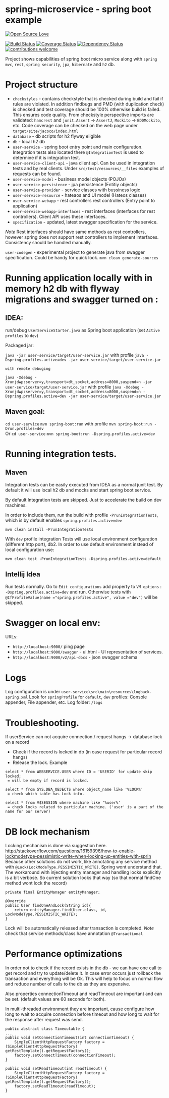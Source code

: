 # spring-microservice - spring boot example
[![Open Source Love](https://badges.frapsoft.com/os/v2/open-source.svg?v=103)](https://github.com/ellerbrock/open-source-badge/)    

[![Build Status](https://travis-ci.org/Iurii-Dziuban/spring-microservice.svg?branch=master)](https://travis-ci.org/Iurii-Dziuban/spring-microservice)
[![Coverage Status](https://coveralls.io/repos/github/Iurii-Dziuban/spring-microservice/badge.svg?branch=master)](https://coveralls.io/github/Iurii-Dziuban/spring-microservice?branch=master)
[![Dependency Status](https://www.versioneye.com/user/projects/58e33daa26a5bb002b54c0c6/badge.svg?style=flat-square)](https://www.versioneye.com/user/projects/58e33daa26a5bb002b54c0c6)
[![contributions welcome](https://img.shields.io/badge/contributions-welcome-brightgreen.svg?style=flat)](https://github.com/Iurii-Dziuban/spring-microservice/issues)

  Project shows capabilities of spring boot micro service along with `spring mvc`, `rest`, `spring security`, `jpa`, `hibernate` and `h2` db.

# Project structure
- `checkstyles` - contains checkstyle that is checked during build and fail if rules are violated. In addition findbugs and PMD (with duplication check) is checked and test coverage should be 100% otherwise build is failed.
   This ensures code quality. From checkstyle perspective imports are validated: 
   `hamcrest` and `junit.Assert` -> `AssertJ`, `Mockito` -> `BDDMockito`, etc. Code coverage can be checked on the web page under    `target/site/jacoco/index.html` 
- `database` - db scripts for h2 flyway eligible
- `db` - local h2 db
- `user-service` - spring boot entry point and main configuration. Integration tests also located there `@IntegrationTest` is used to determine if it is integration test.
- `user-service-client-api` - java client api. Can be used in integration tests and by real clients. Under `src/test/resources/__files` examples of requests can be found.
- `user-service-model` - business model objects (POJOs)
- `user-service-persistence` - jpa persistence (Entitiy objects)
- `user-service-provider` - service classes with bussiness logic
- `user-service-resource` - hateaos and UI model (Hateos classes)
- `user-service-webapp` - rest controllers rest controllers (Entry point to application)
- `user-service-webapp-interfaces` - rest interfaces (interfaces for rest controllers). Client API uses these interfaces.
- `specification` - updated, latest swagger specification for the service.

*Note* Rest interfaces should have same methods as rest controllers, however spring does not support rest controllers to implement interfaces. Consistency should be handled manually. 

`user-codegen` - experimental project to generate java from swagger specification.
                                      Could be handy for quick look.
  `mvn clean generate-sources`

# Running application locally with in memory h2 db with flyway migrations and swagger turned on :

## IDEA:

run/debug `UserServiceStarter.java` as Spring boot application (set `Active profiles` to `dev`)

Packaged jar:

  `java -jar user-service/target/user-service.jar`
         with profile
  `java -Dspring.profiles.active=dev -jar user-service/target/user-service.jar`

    with remote debuging

  `java -Xdebug -Xrunjdwp:server=y,transport=dt_socket,address=8000,suspend=n -jar user-service/target/user-service.jar`
         with profile
  `java -Xdebug -Xrunjdwp:server=y,transport=dt_socket,address=8000,suspend=n -Dspring.profiles.active=dev -jar user-service/target/user-service.jar`

## Maven goal:
  `cd user-service`
    `mvn spring-boot:run`
         with profile
    `mvn spring-boot:run -Drun.profiles=dev`  
Or
  `cd user-service`
    `mvn spring-boot:run -Dspring.profiles.active=dev`

# Running integration tests.
  ## Maven
Integration tests can be easily executed from IDEA as a normal junit test. By default it will use local h2 db and mocks and start spring boot service.

By default Integration tests are skipped. Just to accelerate the build on dev machines.

In order to include them, run the build with profile `-PrunIntegrationTests`, 
which is by default enables `spring.profiles.active=dev`

`mvn clean install -PrunIntegrationTests`

With `dev` profile integration Tests will use local environment configuration (different http port), db2.
In order to use default environment instead of local configuration use:

`mvn clean test -PrunIntegrationTests -Dspring.profiles.active=default`

  ## Intellij Idea
Run tests normally. Go to `Edit configurations` add property to `VM options` : `-Dspring.profiles.active=dev`
and run. Otherwise tests with `@IfProfileValue(name ="spring.profiles.active", value ="dev")` will be skipped.

# Swagger on local env:
URLs:
- `http://localhost:9000/` ping page
- `http://localhost:9000/swagger` - ui.html - UI representation of services.
- `http://localhost:9000/v2/api-docs` - json swagger schema

# Logs
Log configuration is under `user-service\src\main\resources\logback-spring.xml`
Look for `springProfile` for `default`, `dev` profiles: Console appender, File appender, etc.
Log folder: `/logs`

# Troubleshooting.
If userService can not acquire connection / request hangs -> database lock on a record
- Check if the record is locked in db (in case request for particular record hangs)
- Release the lock.
Example
```
select * from WEBSERVICE.USER where ID = 'USERID' for update skip locked;
 = will be empty if record is locked.

select * from SYS.DBA_OBJECTS where object_name like '%LOCK%'
 = check which table has Lock info.

select * from V$SESSION where machine like '%user%'
 = check locks related to particular machine. ('user' is a part of the name for our server)
```
 
 # DB lock mechanism
  Locking mechanism is done via suggestion here. http://stackoverflow.com/questions/16159396/how-to-enable-lockmodetype-pessimistic-write-when-looking-up-entities-with-sprin
  Because other solutions do not work, like annotating any service method with `@Lock(LockModeType.PESSIMISTIC_WRITE)`. Spring wont understand that.
 The workaround with injecting entity manager and handling locks explicitly is a bit verbose.
 So current solution looks that way (so that normal findOne method wont lock the record)
 ```
 private final EntityManager entityManager;
 
 @Override
 public User findOneAndLock(String id){
     return entityManager.find(User.class, id, LockModeType.PESSIMISTIC_WRITE);
 }
```
 Lock will be automatically released after transaction is completed. 
 *Note* check that service methods/class have annotation `@Transactional`
 
 # Performance optimizations
 
 In order not to check if the record exists in the db - we can have one call to get record and try to update/delete it. In case error occurs just rollback the transaction and everything will be Ok.
 This will help to focus on normal flow and reduce number of calls to the db as they are expensive.
 
 Also properties connectionTimeout and readTimeout are important and can be set. (default values are 60 seconds for both).
 
 In multi-threaded environment they are important, cause configure how long to wait to acquire connection before timeout and how long to wait for the response after request was send.
 ```
 public abstract class Timeoutable {
 ...
 public void setConnectionTimeout(int connectionTimeout) {
     SimpleClientHttpRequestFactory factory = (SimpleClientHttpRequestFactory) getRestTemplate().getRequestFactory();
     factory.setConnectTimeout(connectionTimeout);
 }
 
 public void setReadTimeout(int readTimeout) {
     SimpleClientHttpRequestFactory factory = (SimpleClientHttpRequestFactory) getRestTemplate().getRequestFactory();
     factory.setReadTimeout(readTimeout);
 }
 ```
